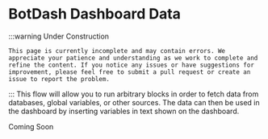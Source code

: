 # BotDash Dashboard Data

:::warning Under Construction

    This page is currently incomplete and may contain errors. We appreciate your patience and understanding as we work to complete and refine the content. If you notice any issues or have suggestions for improvement, please feel free to submit a pull request or create an issue to report the problem.

:::
This flow will allow you to run arbitrary blocks in order to fetch data from databases, global variables, or other sources. The data can then be used in the dashboard by inserting variables in text shown on the dashboard.

Coming Soon